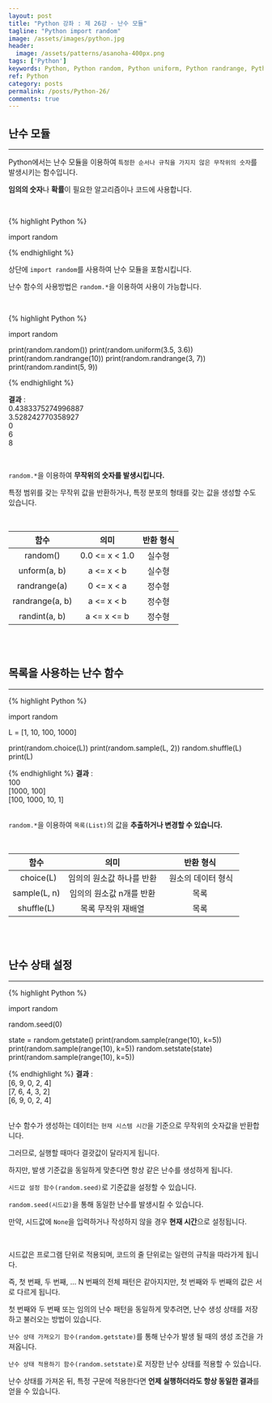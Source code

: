 ```yaml
---
layout: post
title: "Python 강좌 : 제 26강 - 난수 모듈"
tagline: "Python import random"
image: /assets/images/python.jpg
header:
  image: /assets/patterns/asanoha-400px.png
tags: ['Python']
keywords: Python, Python random, Python uniform, Python randrange, Python randint, Python choice, Python sample, Python shuffle, Python seed, Python getstate, Python setstate
ref: Python
category: posts
permalink: /posts/Python-26/
comments: true
---
```


## 난수 모듈 ##
----------

Python에서는 난수 모듈을 이용하여 `특정한 순서나 규칙을 가지지 않은 무작위의 숫자`를 발생시키는 함수입니다.

**임의의 숫자**나 **확률**이 필요한 알고리즘이나 코드에 사용합니다.

<br>

{% highlight Python %}

import random

{% endhighlight %}

상단에 `import random`를 사용하여 난수 모듈을 포함시킵니다.

난수 함수의 사용방법은 `random.*`을 이용하여 사용이 가능합니다.

<br>

{% highlight Python %}

import random

print(random.random())
print(random.uniform(3.5, 3.6))
print(random.randrange(10))
print(random.randrange(3, 7))
print(random.randint(5, 9))

{% endhighlight %}

**결과**
:    
0.4383375274996887<br>
3.528242770358927<br>
0<br>
6<br>
8<br>

<br>

`random.*`을 이용하여 **무작위의 숫자를 발생시킵니다.**

특정 범위를 갖는 무작위 값을 반환하거나, 특정 분포의 형태를 갖는 값을 생성할 수도 있습니다.

<br>

|       함수      |      의미      | 반환 형식 |
|:---------------:|:--------------:|:---------:|
|     random()    | 0.0 <= x < 1.0 |   실수형  |
|   unform(a, b)  |   a <= x < b   |   실수형  |
|   randrange(a)  |   0 <= x < a   |   정수형  |
| randrange(a, b) |   a <= x < b   |   정수형  |
|  randint(a, b)  |   a <= x <= b  |   정수형  |

<br>
<br>

## 목록을 사용하는 난수 함수 ##
----------

{% highlight Python %}

import random

L = [1, 10, 100, 1000]

print(random.choice(L))
print(random.sample(L, 2))
random.shuffle(L)
print(L)

{% endhighlight %}
**결과**
:    
100<br>
[1000, 100]<br>
[100, 1000, 10, 1]<br>
<br>

`random.*`을 이용하여 `목록(List)`의 값을 **추출하거나 변경할 수 있습니다.**

<br>

|     함수     |            의미           | 반환 형식 |
|:------------:|:-------------------------:|:---------:|
|   choice(L)  | 임의의 원소값 하나를 반환 |   원소의 데이터 형식  |
| sample(L, n) |  임의의 원소값 n개를 반환 |   목록  |
|  shuffle(L)  |    목록 무작위 재배열   |   목록  |

<br>
<br>

## 난수 상태 설정 ##
----------

{% highlight Python %}

import random

random.seed(0)

state = random.getstate()
print(random.sample(range(10), k=5))
print(random.sample(range(10), k=5))
random.setstate(state)
print(random.sample(range(10), k=5))

{% endhighlight %}
**결과**
:    
[6, 9, 0, 2, 4]<br>
[7, 6, 4, 3, 2]<br>
[6, 9, 0, 2, 4]<br>
<br>

난수 함수가 생성하는 데이터는 `현재 시스템 시간`을 기준으로 무작위의 숫자값을 반환합니다.

그러므로, 실행할 때마다 결괏값이 달라지게 됩니다.

하지만, 발생 기준값을 동일하게 맞춘다면 항상 같은 난수를 생성하게 됩니다.

`시드값 설정 함수(random.seed)`로 기준값을 설정할 수 있습니다.

`random.seed(시드값)`을 통해 동일한 난수를 발생시킬 수 있습니다.

만약, 시드값에 `None`을 입력하거나 작성하지 않을 경우 **현재 시간**으로 설정됩니다.

<br>

시드값은 프로그램 단위로 적용되며, 코드의 줄 단위로는 일련의 규칙을 따라가게 됩니다.

즉, 첫 번째, 두 번째, ... N 번째의 전체 패턴은 같아지지만, 첫 번째와 두 번째의 값은 서로 다르게 됩니다.

첫 번째와 두 번째 또는 임의의 난수 패턴을 동일하게 맞추려면, 난수 생성 상태를 저장하고 불러오는 방법이 있습니다.

`난수 상태 가져오기 함수(random.getstate)`를 통해 난수가 발생 될 때의 생성 조건을 가져옵니다.

`난수 상태 적용하기 함수(random.setstate)`로 저장한 난수 상태를 적용할 수 있습니다.

난수 상태를 가져온 뒤, 특정 구문에 적용한다면 **언제 실행하더라도 항상 동일한 결과**를 얻을 수 있습니다.


